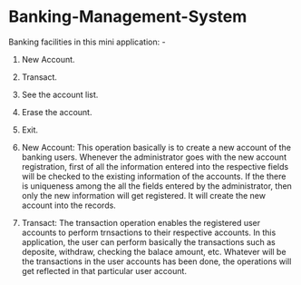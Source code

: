 # Banking-Management-System


Banking facilities in this mini application: -

1. New Account.

2. Transact.

3. See the account list.

4. Erase the account.

5. Exit.


1. New Account: This operation basically is to create a new account of the banking users. Whenever the administrator goes with the new
                account registration, first of all the information entered into the respective fields will be checked to the existing
                information of the accounts. If the there is uniqueness among the all the fields entered by the administrator, then only
                the new information will get registered. It will create the new account into the records.
                
2. Transact: The transaction operation enables the registered user accounts to perform trnsactions to their respective accounts. In this
             application, the user can perform basically the transactions such as deposite, withdraw, checking the balace amount, etc.
             Whatever will be the transactions in the user accounts has been done, the operations will get reflected in that particular
             user account.
